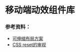 # 移动端动效组件库



### 参考资料：
- [可伸缩布局方案](https://github.com/amfe/lib.flexible)
- [CSS reset的审视](http://www.zhangxinxu.com/wordpress/2010/04/css-reset%E7%9A%84%E9%87%8D%E6%96%B0%E5%AE%A1%E8%A7%86-%E9%81%BF%E5%85%8D%E6%A0%B7%E5%BC%8F%E9%87%8D%E7%BD%AE/)

